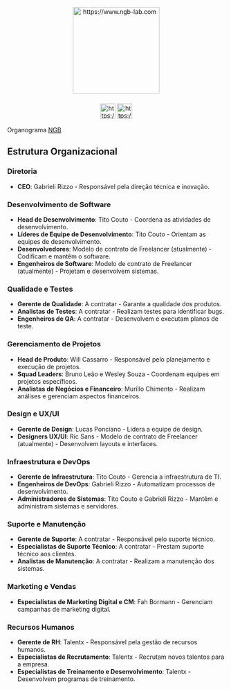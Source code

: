 <div align="center">
  <img src="https://www.ngb-lab.com/_next/image?url=%2FNGB-logo3d-with-glow.png&w=1920&q=75" height="200" alt="https://www.ngb-lab.com"  />
</div>

###

<div align="center">
  <img src="https://www.svgrepo.com/show/431763/linkedin.svg" height="35" alt="https://www.linkedin.com/company/ngb-lab/"  />
  <img src="https://www.svgrepo.com/show/452229/instagram-1.svg" height="35" alt="https://www.instagram.com/ngblab/"  />
</div>

Organograma <a href="https://www.ngb-lab.com">NGB</a>

<h2>Estrutura Organizacional</h2>

<h3>Diretoria</h3>
<ul>
    <li><strong>CEO</strong>: Gabrieli Rizzo - Responsável pela direção técnica e inovação.</li>
</ul>

<h3>Desenvolvimento de Software</h3>
<ul>
    <li><strong>Head de Desenvolvimento</strong>: Tito Couto - Coordena as atividades de desenvolvimento.</li>
    <li><strong>Líderes de Equipe de Desenvolvimento</strong>: Tito Couto - Orientam as equipes de desenvolvimento.</li>
    <li><strong>Desenvolvedores</strong>: Modelo de contrato de Freelancer (atualmente) - Codificam e mantêm o software.</li>
    <li><strong>Engenheiros de Software</strong>: Modelo de contrato de Freelancer (atualmente) - Projetam e desenvolvem sistemas.</li>
</ul>

<h3>Qualidade e Testes</h3>
<ul>
    <li><strong>Gerente de Qualidade</strong>: A contratar - Garante a qualidade dos produtos.</li>
    <li><strong>Analistas de Testes</strong>: A contratar - Realizam testes para identificar bugs.</li>
    <li><strong>Engenheiros de QA</strong>: A contratar - Desenvolvem e executam planos de teste.</li>
</ul>

<h3>Gerenciamento de Projetos</h3>
<ul>
    <li><strong>Head de Produto</strong>: Will Cassarro - Responsável pelo planejamento e execução de projetos.</li>
    <li><strong>Squad Leaders</strong>: Bruno Leão e Wesley Souza - Coordenam equipes em projetos específicos.</li>
    <li><strong>Analistas de Negócios e Financeiro</strong>: Murillo Chimento - Realizam análises e gerenciam aspectos financeiros.</li>
</ul>

<h3>Design e UX/UI</h3>
<ul>
    <li><strong>Gerente de Design</strong>: Lucas Ponciano - Lidera a equipe de design.</li>
    <li><strong>Designers UX/UI</strong>: Ric Sans - Modelo de contrato de Freelancer (atualmente) - Desenvolvem layouts e interfaces.</li>
</ul>

<h3>Infraestrutura e DevOps</h3>
<ul>
    <li><strong>Gerente de Infraestrutura</strong>: Tito Couto - Gerencia a infraestrutura de TI.</li>
    <li><strong>Engenheiros de DevOps</strong>: Gabrieli Rizzo - Automatizam processos de desenvolvimento.</li>
    <li><strong>Administradores de Sistemas</strong>: Tito Couto e Gabrieli Rizzo - Mantêm e administram sistemas e servidores.</li>
</ul>

<h3>Suporte e Manutenção</h3>
<ul>
    <li><strong>Gerente de Suporte</strong>: A contratar - Responsável pelo suporte técnico.</li>
    <li><strong>Especialistas de Suporte Técnico</strong>: A contratar - Prestam suporte técnico aos clientes.</li>
    <li><strong>Analistas de Manutenção</strong>: A contratar - Realizam a manutenção dos sistemas.</li>
</ul>

<h3>Marketing e Vendas</h3>
<ul>
    <li><strong>Especialistas de Marketing Digital e CM</strong>: Fah Bormann - Gerenciam campanhas de marketing digital.</li>
</ul>

<h3>Recursos Humanos</h3>
<ul>
    <li><strong>Gerente de RH</strong>: Talentx - Responsável pela gestão de recursos humanos.</li>
    <li><strong>Especialistas de Recrutamento</strong>: Talentx - Recrutam novos talentos para a empresa.</li>
    <li><strong>Especialistas de Treinamento e Desenvolvimento</strong>: Talentx - Desenvolvem programas de treinamento.</li>
</ul>
